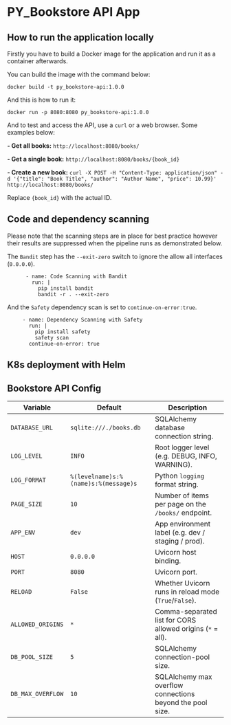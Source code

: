 # PY_Bookstore API App
## How to run the application locally

Firstly you have to build a Docker image for the application and run it as a container afterwards.

You can build the image with the command below:
```
docker build -t py_bookstore-api:1.0.0
```

And this is how to run it:
```
docker run -p 8080:8080 py_bookstore-api:1.0.0
```

And to test and access the API, use a `curl` or a web browser. Some examples below:

**- Get all books:** `http://localhost:8080/books/`

**- Get a single book:** `http://localhost:8080/books/{book_id}`

**- Create a new book:** `curl -X POST -H "Content-Type: application/json" -d '{"title": "Book Title", "author": "Author Name", "price": 10.99}' http://localhost:8080/books/`

Replace `{book_id}` with the actual ID.

## Code and dependency scanning

Please note that the scanning steps are in place for best practice however their results are suppressed when the pipeline runs as demonstrated below. 

The `Bandit` step has the `--exit-zero` switch to ignore the allow all interfaces (`0.0.0.0`). 
```
      - name: Code Scanning with Bandit
        run: |
          pip install bandit
          bandit -r . --exit-zero
```

And the `Safety` dependency scan is set to `continue-on-error:true`.
```
     - name: Dependency Scanning with Safety
       run: |
         pip install safety
         safety scan
       continue-on-error: true
```

## K8s deployment with Helm


## Bookstore API Config


| Variable          | Default                              | Description                                                      |
|-------------------|--------------------------------------|------------------------------------------------------------------|
| `DATABASE_URL`    | `sqlite:///./books.db`               | SQLAlchemy database connection string.                           |
| `LOG_LEVEL`       | `INFO`                               | Root logger level (e.g. DEBUG, INFO, WARNING).                  |
| `LOG_FORMAT`      | `%(levelname)s:%(name)s:%(message)s` | Python `logging` format string.                                  |
| `PAGE_SIZE`       | `10`                                 | Number of items per page on the `/books/` endpoint.             |
| `APP_ENV`         | `dev`                                | App environment label (e.g. dev / staging / prod).              |
| `HOST`            | `0.0.0.0`                            | Uvicorn host binding.                                           |
| `PORT`            | `8080`                               | Uvicorn port.                                                   |
| `RELOAD`          | `False`                              | Whether Uvicorn runs in reload mode (`True`/`False`).           |
| `ALLOWED_ORIGINS` | `*`                                  | Comma-separated list for CORS allowed origins (`*` = all).      |
| `DB_POOL_SIZE`    | `5`                                  | SQLAlchemy connection-pool size.                                |
| `DB_MAX_OVERFLOW` | `10`                                 | SQLAlchemy max overflow connections beyond the pool size.       |
